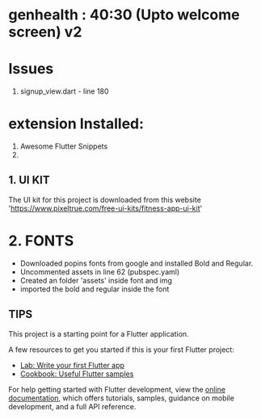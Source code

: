 # genhealth : 40:30 (Upto welcome screen) v2

# Issues

1. signup_view.dart - line 180

# extension Installed: 
1. Awesome Flutter Snippets
2. 

## 1. UI KIT
The UI kit for this project is downloaded from this website 
'https://www.pixeltrue.com/free-ui-kits/fitness-app-ui-kit'

# 2. FONTS
* Downloaded popins fonts from google and installed Bold and Regular.
* Uncommented assets in line 62 (pubspec.yaml) 
* Created an folder 'assets' inside font and img
* imported the bold and regular inside the font 


## TIPS

This project is a starting point for a Flutter application.

A few resources to get you started if this is your first Flutter project:

- [Lab: Write your first Flutter app](https://docs.flutter.dev/get-started/codelab)
- [Cookbook: Useful Flutter samples](https://docs.flutter.dev/cookbook)

For help getting started with Flutter development, view the
[online documentation](https://docs.flutter.dev/), which offers tutorials,
samples, guidance on mobile development, and a full API reference.
